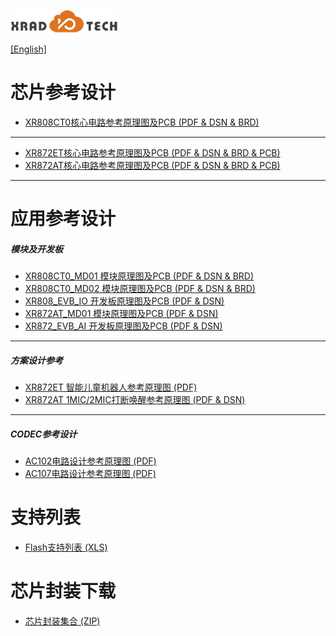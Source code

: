 
![](../../images/XRADIOTECHLOGO.png)

[[English]](index-en.md)

# 芯片参考设计

* [XR808CT0核心电路参考原理图及PCB (PDF & DSN & BRD)](../../doc/XR808/hdk/XR808CT0_REF.ZIP)

----

* [XR872ET核心电路参考原理图及PCB (PDF & DSN & BRD & PCB)](../../doc/XR872/hdk/XR872ET_REF.ZIP)
* [XR872AT核心电路参考原理图及PCB (PDF & DSN & BRD & PCB)](../../doc/XR872/hdk/XR872AT_REF.ZIP)

----

# 应用参考设计

##### 模块及开发板

  * [XR808CT0_MD01 模块原理图及PCB (PDF & DSN & BRD)](../../doc/XR808/hdk/XR808CT0_MD01.ZIP)
  * [XR808CT0_MD02 模块原理图及PCB (PDF & DSN & BRD)](../../doc/XR808/hdk/XR808CT0_MD02.ZIP)
  * [XR808_EVB_IO 开发板原理图及PCB (PDF & DSN)](../../doc/XR808/hdk/XR808_EVB_IO_V1.0.ZIP) 
  * [XR872AT_MD01 模块原理图及PCB (PDF & DSN)](../../doc/XR872/hdk/XR872AT_MD01_V1.0.ZIP)
  * [XR872_EVB_AI 开发板原理图及PCB (PDF & DSN)](../../doc/XR872/hdk/XR872_EVB_AI_V1.0.ZIP)

----

##### 方案设计参考

* [XR872ET 智能儿童机器人参考原理图 (PDF)](../../doc/XR872/hdk/xr872et_storytoy_ref_v1_0-20190726.pdf)
* [XR872AT 1MIC/2MIC打断唤醒参考原理图 (PDF & DSN)](../../doc/XR872/hdk/XR872AT_1&2MIC_AEC_REF.ZIP)

----

##### CODEC参考设计

* [AC102电路设计参考原理图 (PDF)](../../doc/AC102/AC102-DEMO-V1.2.pdf)
* [AC107电路设计参考原理图 (PDF)](../../doc/AC107/AC107_4MIC1REF_EVB_V1_0_20190227-1.pdf)

# 支持列表

* [Flash支持列表 (XLS)](../../download/2.产品指导/XR872_XR808_SPI_Nor_Flash_Support_List_V1.0.xls)

# 芯片封装下载

* [芯片封装集合 (ZIP)](../../doc/package/PCB_Package_REF.zip)
